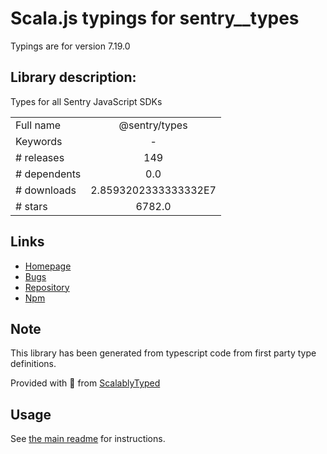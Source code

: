 
# Scala.js typings for sentry__types

Typings are for version 7.19.0

## Library description:
Types for all Sentry JavaScript SDKs

|                    |                 |
| ------------------ | :-------------: |
| Full name          | @sentry/types |
| Keywords           | - |
| # releases         | 149 |
| # dependents       | 0.0 |
| # downloads        | 2.8593202333333332E7 |
| # stars            | 6782.0 |

## Links
- [Homepage](https://github.com/getsentry/sentry-javascript/tree/master/packages/types)
- [Bugs](https://github.com/getsentry/sentry-javascript/issues)
- [Repository](https://github.com/getsentry/sentry-javascript)
- [Npm](https://www.npmjs.com/package/%40sentry%2Ftypes)
    


## Note
This library has been generated from typescript code from first party type definitions.

Provided with :purple_heart: from [ScalablyTyped](https://github.com/oyvindberg/ScalablyTyped)

## Usage
See [the main readme](../../readme.md) for instructions.


